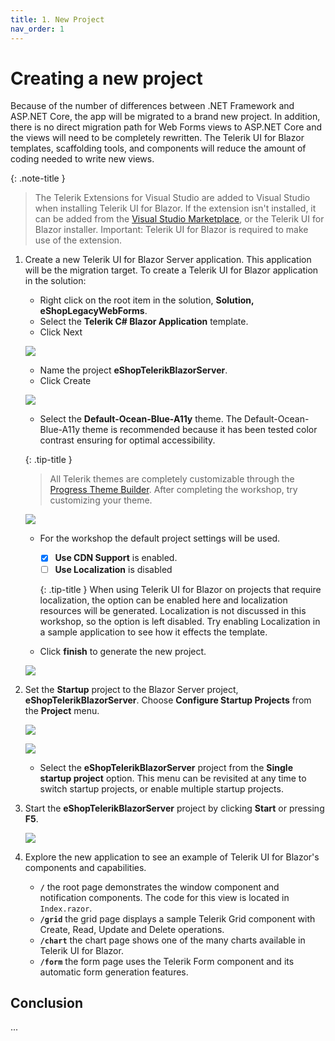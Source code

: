 ```yaml
---
title: 1. New Project
nav_order: 1
---
```


# Creating a new project

Because of the number of differences between .NET Framework and ASP.NET Core, the app will be migrated to a brand new project. In addition, there is no direct migration path for Web Forms views to ASP.NET Core and the views will need to be completely rewritten. The Telerik UI for Blazor templates, scaffolding tools, and components will reduce the amount of coding needed to write new views.

{: .note-title }
> The Telerik Extensions for Visual Studio are added to Visual Studio when installing Telerik UI for Blazor. If the extension isn't installed, it can be added from the [Visual Studio Marketplace](https://marketplace.visualstudio.com/items?itemName=TelerikInc.ProgressTelerikBlazorVSExtensions), or the Telerik UI for Blazor installer. Important: Telerik UI for Blazor is required to make use of the extension.

1. Create a new Telerik UI for Blazor Server application. This application will be the migration target. To create a Telerik UI for Blazor application in the solution:

    * Right click on the root item in the solution, **Solution, eShopLegacyWebForms**.
    * Select the **Telerik C# Blazor Application** template.
    * Click Next

    ![](img/add-telerik-project.png)

    * Name the project **eShopTelerikBlazorServer**.
    * Click Create

    ![](img/add-telerik-project-1.png)

    * Select the **Default-Ocean-Blue-A11y** theme. The Default-Ocean-Blue-A11y theme is recommended because it has been tested color contrast ensuring for optimal accessibility.
    
    {: .tip-title }
    > All Telerik themes are completely customizable through the [Progress Theme Builder](https://themebuilder.telerik.com/). After completing the workshop, try customizing your theme.
    
    ![](img/add-telerik-project-3.png)

    * For the workshop the default project settings will be used. 
      * [x] **Use CDN Support** is enabled.
      * [ ] **Use Localization** is disabled 
      
      {: .tip-title }
      When using Telerik UI for Blazor on projects that require localization, the option can be enabled here and localization resources will be generated. Localization is not discussed in this workshop, so the option is left disabled. Try enabling Localization in a sample application to see how it effects the template.
      
    * Click **finish** to generate the new project.

    ![](img/add-telerik-project-4.png)

2. Set the **Startup** project to the Blazor Server project,  **eShopTelerikBlazorServer**. Choose **Configure Startup Projects** from the **Project** menu.

    ![](img/startup-project-1.png)

    ![](img/startup-project-2.png)

    * Select the **eShopTelerikBlazorServer** project from the **Single startup project** option. This menu can be revisited at any time to switch startup projects, or enable multiple startup projects.

3. Start the **eShopTelerikBlazorServer** project by clicking **Start** or pressing **F5**.

    ![](img/telerik-project.png)

4. Explore the new application to see an example of Telerik UI for Blazor's components and capabilities.

    * **`/`** the root page demonstrates the window component and notification components. The code for this view is located in `Index.razor`.
    * **`/grid`** the grid page displays a sample Telerik Grid component with Create, Read, Update and Delete operations.
    * **`/chart`** the chart page shows one of the many charts available in Telerik UI for Blazor.
    * **`/form`** the form page uses the Telerik Form component and its automatic form generation features.

## Conclusion

...